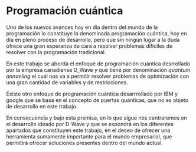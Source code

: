 # Programación cuántica

Uno de los nuevos avances hoy en día dentro del mundo de la programación lo constituye la denominada programación cuántica, hoy en día en pleno proceso de desarrollo, 
pero que sin ningún lugar a la duda ofrece una gran esperanza de cara a resolver problemas dificiles de resolver con la programación tradicional.

En este trabajo se aborda el enfoque de programación cuántica desrrollado por la empresa canadiense D_Wave y que tiene por denominación *quantum annaeling* el cual nos va a permitir
resolver problemas de optimización con una gran cantidad de variables y de restricciones.

Existe otro enfoque de programación cuántica desarrrollado por IBM y google que se basa en el concepto de puertas quánticas, que no es objeto de desarrollo en este trabajo.

En consecuencia y bajo esta premisa, en lo que sigue nos centraremos en el desarrollo ideado por D-Wave y que se expondrá en los diferentes apartados que constituyen este 
trabajo, en el deseo de ofrecer una herramienta sumamente importante para el mundo empresarial, que permitirá ofrecer soluciones presentes dentro del mundo actual.


